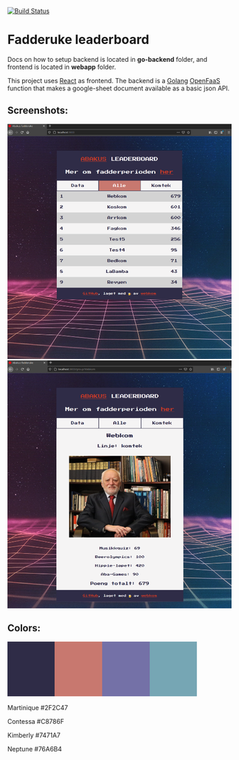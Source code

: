 [![Build Status](https://ci.webkom.dev/api/badges/webkom/fadderuke-leaderboard/status.svg)](https://ci.webkom.dev/webkom/fadderuke-leaderboard)
# Fadderuke leaderboard

Docs on how to setup backend is located in **go-backend** folder, and frontend is located in **webapp** folder.


This project uses [React](https://github.com/facebook/react) as frontend. The backend is a [Golang](https://golang.org/) [OpenFaaS](https://github.com/openfaas/faas) function that makes a google-sheet document available as a basic json API.

## Screenshots:

![](sc_page.png)
![](sc_group.png)

## Colors:

![](colors.png)

Martinique #2F2C47

Contessa #C8786F

Kimberly #7471A7

Neptune #76A6B4

